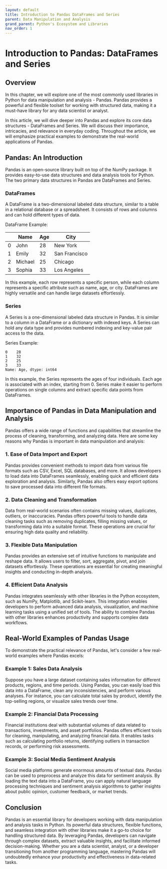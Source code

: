 ```yaml
---
layout: default
title: Introduction to Pandas DataFrames and Series
parent: Data Manipulation and Analysis
grand_parent: Python's Ecosystem and Libraries
nav_order: 1
---
```

# Introduction to Pandas: DataFrames and Series

## Overview

In this chapter, we will explore one of the most commonly used libraries in Python for data manipulation and analysis - Pandas. Pandas provides a powerful and flexible toolset for working with structured data, making it a must-have library for any data scientist or analyst.

In this article, we will dive deeper into Pandas and explore its core data structures - DataFrames and Series. We will discuss their importance, intricacies, and relevance in everyday coding. Throughout the article, we will emphasize practical examples to demonstrate the real-world applications of Pandas.

## Pandas: An Introduction

Pandas is an open-source library built on top of the NumPy package. It provides easy-to-use data structures and data analysis tools for Python. The two primary data structures in Pandas are DataFrames and Series.

### DataFrames

A DataFrame is a two-dimensional labeled data structure, similar to a table in a relational database or a spreadsheet. It consists of rows and columns and can hold different types of data.

DataFrame Example:

|   | Name   | Age | City         |
|---|--------|-----|--------------|
| 0 | John   | 28  | New York     |
| 1 | Emily  | 32  | San Francisco|
| 2 | Michael| 25  | Chicago      |
| 3 | Sophia | 33  | Los Angeles  |

In this example, each row represents a specific person, while each column represents a specific attribute such as name, age, or city. DataFrames are highly versatile and can handle large datasets effortlessly.

### Series

A Series is a one-dimensional labeled data structure in Pandas. It is similar to a column in a DataFrame or a dictionary with indexed keys. A Series can hold any data type and provides numbered indexing and key-value pair access to the data.

Series Example:

```
0    28
1    32
2    25
3    33
Name: Age, dtype: int64
```

In this example, the Series represents the ages of four individuals. Each age is associated with an index, starting from 0. Series make it easier to perform operations on single columns and extract specific data points from DataFrames.

## Importance of Pandas in Data Manipulation and Analysis

Pandas offers a wide range of functions and capabilities that streamline the process of cleaning, transforming, and analyzing data. Here are some key reasons why Pandas is important in data manipulation and analysis:

### 1. Ease of Data Import and Export

Pandas provides convenient methods to import data from various file formats such as CSV, Excel, SQL databases, and more. It allows developers to load data into DataFrames seamlessly, enabling quick and efficient data exploration and analysis. Similarly, Pandas also offers easy export options to save processed data into different file formats.

### 2. Data Cleaning and Transformation

Data from real-world scenarios often contains missing values, duplicates, outliers, or inaccuracies. Pandas offers powerful tools to handle data cleaning tasks such as removing duplicates, filling missing values, or transforming data into a suitable format. These operations are crucial for ensuring high data quality and reliability.

### 3. Flexible Data Manipulation

Pandas provides an extensive set of intuitive functions to manipulate and reshape data. It allows users to filter, sort, aggregate, pivot, and join datasets effortlessly. These operations are essential for creating meaningful insights and conducting in-depth analysis.

### 4. Efficient Data Analysis

Pandas integrates seamlessly with other libraries in the Python ecosystem, such as NumPy, Matplotlib, and Scikit-learn. This integration enables developers to perform advanced data analysis, visualization, and machine learning tasks using a unified set of tools. The ability to combine Pandas with other libraries enhances productivity and supports complex data workflows.

## Real-World Examples of Pandas Usage

To demonstrate the practical relevance of Pandas, let's consider a few real-world examples where Pandas excels:

### Example 1: Sales Data Analysis

Suppose you have a large dataset containing sales information for different products, regions, and time periods. Using Pandas, you can easily load this data into a DataFrame, clean any inconsistencies, and perform various analyses. For instance, you can calculate total sales by product, identify the top-selling regions, or visualize sales trends over time.

### Example 2: Financial Data Processing

Financial institutions deal with substantial volumes of data related to transactions, investments, and asset portfolios. Pandas offers efficient tools for cleaning, manipulating, and analyzing financial data. It enables tasks such as calculating portfolio returns, identifying outliers in transaction records, or performing risk assessments.

### Example 3: Social Media Sentiment Analysis

Social media platforms generate enormous amounts of textual data. Pandas can be used to preprocess and analyze this data for sentiment analysis. By loading the text data into a DataFrame, you can apply natural language processing techniques and sentiment analysis algorithms to gather insights about public opinion, customer feedback, or market trends.

## Conclusion

Pandas is an essential library for developers working with data manipulation and analysis tasks in Python. Its powerful data structures, flexible functions, and seamless integration with other libraries make it a go-to choice for handling structured data. By leveraging Pandas, developers can navigate through complex datasets, extract valuable insights, and facilitate informed decision-making. Whether you are a data scientist, analyst, or a developer transitioning from another programming language, mastering Pandas will undoubtedly enhance your productivity and effectiveness in data-related tasks.